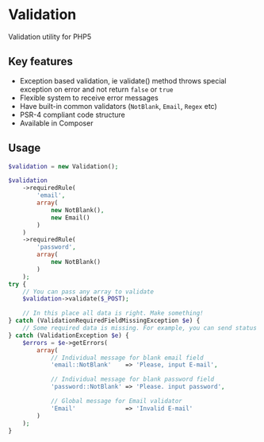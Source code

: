 Validation
==========

Validation utility for PHP5

## Key features

- Exception based validation, ie validate() method throws special exception on error and not return `false` or `true`
- Flexible system to receive error messages
- Have built-in common validators (`NotBlank`, `Email`, `Regex` etc)
- PSR-4 compliant code structure
- Available in Composer

## Usage

```php
$validation = new Validation();

$validation
    ->requiredRule(
        'email',
        array(
            new NotBlank(),
            new Email()
        )
    )
    ->requiredRule(
        'password',
        array(
            new NotBlank()
        )
    );
try {
    // You can pass any array to validate
    $validation->validate($_POST);

    // In this place all data is right. Make something!
} catch (ValidationRequiredFieldMissingException $e) {
    // Some required data is missing. For example, you can send status "400 Bad request"
} catch (ValidationException $e) {
    $errors = $e->getErrors(
        array(
            // Individual message for blank email field
            'email::NotBlank'    => 'Please, input E-mail',

            // Individual message for blank password field
            'password::NotBlank' => 'Please. input password',

            // Global message for Email validator
            'Email'              => 'Invalid E-mail'
        )
    );
}
```